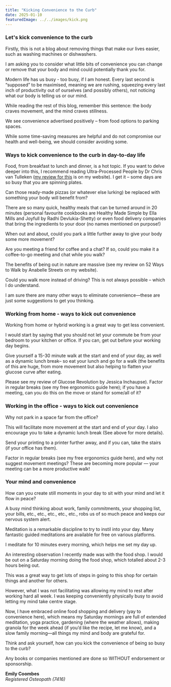 ```yaml
---
title: "Kicking Convenience to the Curb"
date: 2025-01-10
featuredImage: ../../images/kick.png
---
```


### Let's kick convenience to the curb
Firstly, this is not a blog about removing things that make our lives easier, such as washing machines or dishwashers.

I am asking you to consider what little bits of convenience you can change or remove that your body and mind could potentially thank you for.

Modern life has us busy -  too busy, if I am honest. Every last second is “supposed” to be maximised, meaning we are rushing, squeezing every last inch of productivity out of ourselves (and possibly others), not noticing what our body is telling us or our mind.

While reading the rest of this blog, remember this sentence: the body craves movement, and the mind craves stillness.

We see convenience advertised positively – from food options to parking spaces.

While some time-saving measures are helpful and do not compromise our health and well-being, we should consider avoiding some.

### Ways to kick convenience to the curb in day-to-day life
Food, from breakfast to lunch and dinner, is a hot topic. If you want to delve deeper into this, I recommend reading Ultra-Processed People by Dr Chris van Tulleken ([my review for this](/blog/book-review-ultra-processed-people/) is on my website). I get it – some days are so busy that you are spinning plates.

Can those ready-made pizzas (or whatever else lurking) be replaced with something your body will benefit from?

There are so many quick, healthy meals that can be turned around in 20 minutes (personal favourite cookbooks are Healthy Made Simple by Ella Mills and Joyfull by Radhi Devlukia-Shetty) or even food delivery companies that bring the ingredients to your door (no names mentioned on purpose!)

When out and about, could you park a little further away to give your body some more movement?

Are you meeting a friend for coffee and a chat? If so, could you make it a coffee-to-go meeting and chat while you walk?

The benefits of being out in nature are massive (see my review on 52 Ways to Walk by Anabelle Streets on my website).

Could you walk more instead of driving? This is not always possible – which I do understand.

I am sure there are many other ways to eliminate convenience—these are just some suggestions to get you thinking.

### Working from home - ways to kick out convenience
Working from home or hybrid working is a great way to get less convenient.

I would start by saying that you should not let your commute be from your bedroom to your kitchen or office. If you can, get out before your working day begins.

Give yourself a 15-30 minute walk at the start and end of your day, as well as a dynamic lunch break– so eat your lunch and go for a walk (the benefits of this are huge, from more movement but also helping to flatten your glucose curve after eating.

Please see my review of Glucose Revolution by Jessica Inchaupse). Factor in regular breaks (see my free ergonomics guide here); if you have a meeting, can you do this on the move or stand for some/all of it?

### Working in the office - ways to kick out convenience
Why not park in a space far from the office?

This will facilitate more movement at the start and end of your day. I also encourage you to take a dynamic lunch break (See above for more details).

Send your printing to a printer further away, and if you can, take the stairs (if your office has them).

Factor in regular breaks (see my free ergonomics guide here), and why not suggest movement meetings? These are becoming more popular — your meeting can be a more productive walk!

### Your mind and convenience
How can you create still moments in your day to sit with your mind and let it flow in peace?

A busy mind thinking about work, family commitments, your shopping list, your bills, etc., etc., etc., etc., etc., robs us of so much peace and keeps our nervous system alert.

Meditation is a remarkable discipline to try to instil into your day. Many fantastic guided meditations are available for free on various platforms.

I meditate for 10 minutes every morning, which helps me set my day up.

An interesting observation I recently made was with the food shop. I would be out on a Saturday morning doing the food shop, which totalled about 2-3 hours being out.

This was a great way to get lots of steps in going to this shop for certain things and another for others.

However, what I was not facilitating was allowing my mind to rest after working hard all week. I was keeping conveniently physically busy to avoid letting my mind take centre stage.

Now, I have embraced online food shopping and delivery (yay to convenience here), which means my Saturday mornings are full of extended meditation, yoga practice, gardening (where the weather allows), making granola for the week ahead (if you’d like the recipe, let me know), and a slow family morning—all things my mind and body are grateful for.

Think and ask yourself, how can you kick the convenience of being so busy to the curb?

Any books or companies mentioned are done so WITHOUT endorsement or sponsorship.

**Emily Coombes** <br/>
*Registered Osteopath (7416)*